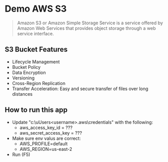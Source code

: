 # Demo AWS S3
>Amazon S3 or Amazon Simple Storage Service is a service offered by Amazon Web Services that provides object storage through a web service interface. 

## S3 Bucket Features
- Lifecycle Management
- Bucket Policy
- Data Encryption
- Versioning
- Cross-Region Replication
- Transfer Acceleration: Easy and secure transfer of files over long distances

## How to run this app
- Update "c:\uUsers\<username>\.aws\credentials" with the following:     
    - aws_access_key_id = ???
    - aws_secret_access_key = ???
- Make sure env valus are correct:
    - AWS_PROFILE=default
    - AWS_REGION=us-east-2
- Run (F5)